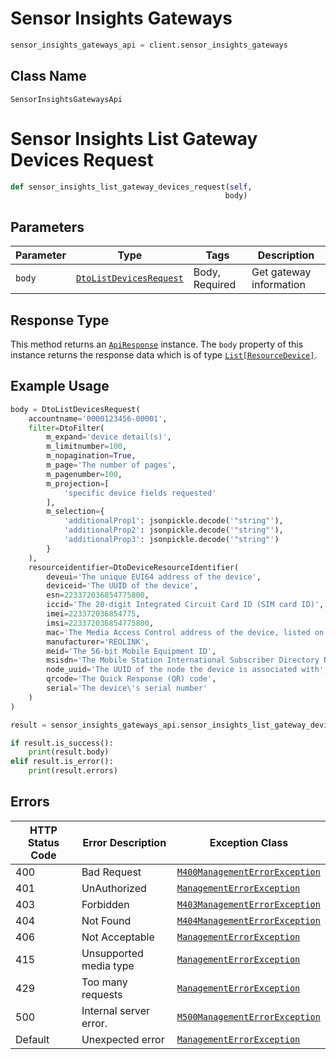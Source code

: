 # Sensor Insights Gateways

```python
sensor_insights_gateways_api = client.sensor_insights_gateways
```

## Class Name

`SensorInsightsGatewaysApi`


# Sensor Insights List Gateway Devices Request

```python
def sensor_insights_list_gateway_devices_request(self,
                                                body)
```

## Parameters

| Parameter | Type | Tags | Description |
|  --- | --- | --- | --- |
| `body` | [`DtoListDevicesRequest`](../../doc/models/dto-list-devices-request.md) | Body, Required | Get gateway information |

## Response Type

This method returns an [`ApiResponse`](../../doc/api-response.md) instance. The `body` property of this instance returns the response data which is of type [`List[ResourceDevice]`](../../doc/models/resource-device.md).

## Example Usage

```python
body = DtoListDevicesRequest(
    accountname='0000123456-00001',
    filter=DtoFilter(
        m_expand='device detail(s)',
        m_limitnumber=100,
        m_nopagination=True,
        m_page='The number of pages',
        m_pagenumber=100,
        m_projection=[
            'specific device fields requested'
        ],
        m_selection={
            'additionalProp1': jsonpickle.decode('"string"'),
            'additionalProp2': jsonpickle.decode('"string"'),
            'additionalProp3': jsonpickle.decode('"string"')
        }
    ),
    resourceidentifier=DtoDeviceResourceIdentifier(
        deveui='The unique EUI64 address of the device',
        deviceid='The UUID of the device',
        esn=223372036854775800,
        iccid='The 20-digit Integrated Circuit Card ID (SIM card ID)',
        imei=223372036854775,
        imsi=223372036854775800,
        mac='The Media Access Control address of the device, listed on the device in the format XX-XX-XX-XX-XX-XX or XX:XX:XX:XX:XX:XX',
        manufacturer='REOLINK',
        meid='The 56-bit Mobile Equipment ID',
        msisdn='The Mobile Station International Subscriber Directory Number. In the USA, this is 1+ a 10-digit phone number',
        node_uuid='The UUID of the node the device is associated with',
        qrcode='The Quick Response (QR) code',
        serial='The device\'s serial number'
    )
)

result = sensor_insights_gateways_api.sensor_insights_list_gateway_devices_request(body)

if result.is_success():
    print(result.body)
elif result.is_error():
    print(result.errors)
```

## Errors

| HTTP Status Code | Error Description | Exception Class |
|  --- | --- | --- |
| 400 | Bad Request | [`M400ManagementErrorException`](../../doc/models/m400-management-error-exception.md) |
| 401 | UnAuthorized | [`ManagementErrorException`](../../doc/models/management-error-exception.md) |
| 403 | Forbidden | [`M403ManagementErrorException`](../../doc/models/m403-management-error-exception.md) |
| 404 | Not Found | [`M404ManagementErrorException`](../../doc/models/m404-management-error-exception.md) |
| 406 | Not Acceptable | [`ManagementErrorException`](../../doc/models/management-error-exception.md) |
| 415 | Unsupported media type | [`ManagementErrorException`](../../doc/models/management-error-exception.md) |
| 429 | Too many requests | [`ManagementErrorException`](../../doc/models/management-error-exception.md) |
| 500 | Internal server error. | [`M500ManagementErrorException`](../../doc/models/m500-management-error-exception.md) |
| Default | Unexpected error | [`ManagementErrorException`](../../doc/models/management-error-exception.md) |

